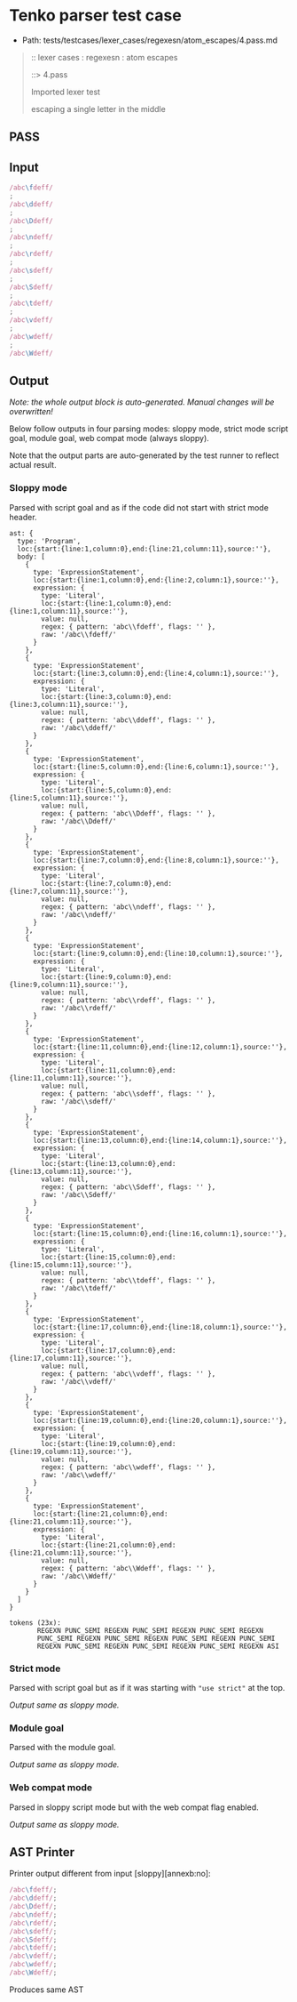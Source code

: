 # Tenko parser test case

- Path: tests/testcases/lexer_cases/regexesn/atom_escapes/4.pass.md

> :: lexer cases : regexesn : atom escapes
>
> ::> 4.pass
>
> Imported lexer test
>
> escaping a single letter in the middle

## PASS

## Input

`````js
/abc\fdeff/
;
/abc\ddeff/
;
/abc\Ddeff/
;
/abc\ndeff/
;
/abc\rdeff/
;
/abc\sdeff/
;
/abc\Sdeff/
;
/abc\tdeff/
;
/abc\vdeff/
;
/abc\wdeff/
;
/abc\Wdeff/
`````

## Output

_Note: the whole output block is auto-generated. Manual changes will be overwritten!_

Below follow outputs in four parsing modes: sloppy mode, strict mode script goal, module goal, web compat mode (always sloppy).

Note that the output parts are auto-generated by the test runner to reflect actual result.

### Sloppy mode

Parsed with script goal and as if the code did not start with strict mode header.

`````
ast: {
  type: 'Program',
  loc:{start:{line:1,column:0},end:{line:21,column:11},source:''},
  body: [
    {
      type: 'ExpressionStatement',
      loc:{start:{line:1,column:0},end:{line:2,column:1},source:''},
      expression: {
        type: 'Literal',
        loc:{start:{line:1,column:0},end:{line:1,column:11},source:''},
        value: null,
        regex: { pattern: 'abc\\fdeff', flags: '' },
        raw: '/abc\\fdeff/'
      }
    },
    {
      type: 'ExpressionStatement',
      loc:{start:{line:3,column:0},end:{line:4,column:1},source:''},
      expression: {
        type: 'Literal',
        loc:{start:{line:3,column:0},end:{line:3,column:11},source:''},
        value: null,
        regex: { pattern: 'abc\\ddeff', flags: '' },
        raw: '/abc\\ddeff/'
      }
    },
    {
      type: 'ExpressionStatement',
      loc:{start:{line:5,column:0},end:{line:6,column:1},source:''},
      expression: {
        type: 'Literal',
        loc:{start:{line:5,column:0},end:{line:5,column:11},source:''},
        value: null,
        regex: { pattern: 'abc\\Ddeff', flags: '' },
        raw: '/abc\\Ddeff/'
      }
    },
    {
      type: 'ExpressionStatement',
      loc:{start:{line:7,column:0},end:{line:8,column:1},source:''},
      expression: {
        type: 'Literal',
        loc:{start:{line:7,column:0},end:{line:7,column:11},source:''},
        value: null,
        regex: { pattern: 'abc\\ndeff', flags: '' },
        raw: '/abc\\ndeff/'
      }
    },
    {
      type: 'ExpressionStatement',
      loc:{start:{line:9,column:0},end:{line:10,column:1},source:''},
      expression: {
        type: 'Literal',
        loc:{start:{line:9,column:0},end:{line:9,column:11},source:''},
        value: null,
        regex: { pattern: 'abc\\rdeff', flags: '' },
        raw: '/abc\\rdeff/'
      }
    },
    {
      type: 'ExpressionStatement',
      loc:{start:{line:11,column:0},end:{line:12,column:1},source:''},
      expression: {
        type: 'Literal',
        loc:{start:{line:11,column:0},end:{line:11,column:11},source:''},
        value: null,
        regex: { pattern: 'abc\\sdeff', flags: '' },
        raw: '/abc\\sdeff/'
      }
    },
    {
      type: 'ExpressionStatement',
      loc:{start:{line:13,column:0},end:{line:14,column:1},source:''},
      expression: {
        type: 'Literal',
        loc:{start:{line:13,column:0},end:{line:13,column:11},source:''},
        value: null,
        regex: { pattern: 'abc\\Sdeff', flags: '' },
        raw: '/abc\\Sdeff/'
      }
    },
    {
      type: 'ExpressionStatement',
      loc:{start:{line:15,column:0},end:{line:16,column:1},source:''},
      expression: {
        type: 'Literal',
        loc:{start:{line:15,column:0},end:{line:15,column:11},source:''},
        value: null,
        regex: { pattern: 'abc\\tdeff', flags: '' },
        raw: '/abc\\tdeff/'
      }
    },
    {
      type: 'ExpressionStatement',
      loc:{start:{line:17,column:0},end:{line:18,column:1},source:''},
      expression: {
        type: 'Literal',
        loc:{start:{line:17,column:0},end:{line:17,column:11},source:''},
        value: null,
        regex: { pattern: 'abc\\vdeff', flags: '' },
        raw: '/abc\\vdeff/'
      }
    },
    {
      type: 'ExpressionStatement',
      loc:{start:{line:19,column:0},end:{line:20,column:1},source:''},
      expression: {
        type: 'Literal',
        loc:{start:{line:19,column:0},end:{line:19,column:11},source:''},
        value: null,
        regex: { pattern: 'abc\\wdeff', flags: '' },
        raw: '/abc\\wdeff/'
      }
    },
    {
      type: 'ExpressionStatement',
      loc:{start:{line:21,column:0},end:{line:21,column:11},source:''},
      expression: {
        type: 'Literal',
        loc:{start:{line:21,column:0},end:{line:21,column:11},source:''},
        value: null,
        regex: { pattern: 'abc\\Wdeff', flags: '' },
        raw: '/abc\\Wdeff/'
      }
    }
  ]
}

tokens (23x):
       REGEXN PUNC_SEMI REGEXN PUNC_SEMI REGEXN PUNC_SEMI REGEXN
       PUNC_SEMI REGEXN PUNC_SEMI REGEXN PUNC_SEMI REGEXN PUNC_SEMI
       REGEXN PUNC_SEMI REGEXN PUNC_SEMI REGEXN PUNC_SEMI REGEXN ASI
`````

### Strict mode

Parsed with script goal but as if it was starting with `"use strict"` at the top.

_Output same as sloppy mode._

### Module goal

Parsed with the module goal.

_Output same as sloppy mode._

### Web compat mode

Parsed in sloppy script mode but with the web compat flag enabled.

_Output same as sloppy mode._

## AST Printer

Printer output different from input [sloppy][annexb:no]:

````js
/abc\fdeff/;
/abc\ddeff/;
/abc\Ddeff/;
/abc\ndeff/;
/abc\rdeff/;
/abc\sdeff/;
/abc\Sdeff/;
/abc\tdeff/;
/abc\vdeff/;
/abc\wdeff/;
/abc\Wdeff/;
````

Produces same AST
